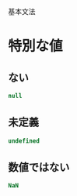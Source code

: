 基本文法
# 特別な値
## ない
```javascript
null
```

## 未定義
```javascript
undefined
```

## 数値ではない
```javascript
NaN
```
